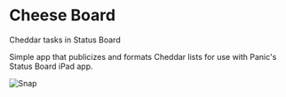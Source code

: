 # Cheese Board
Cheddar tasks in Status Board

Simple app that publicizes and formats Cheddar lists for use with Panic's
Status Board iPad app.

![Snap](http://cheeseboard.herokuapp.com/cheese_board_snap.png)

